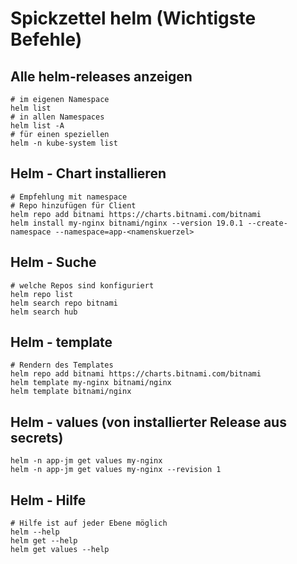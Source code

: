 # Spickzettel helm (Wichtigste Befehle) 

## Alle helm-releases anzeigen 

```
# im eigenen Namespace 
helm list
# in allen Namespaces
helm list -A
# für einen speziellen
helm -n kube-system list 
```

## Helm - Chart installieren 

```
# Empfehlung mit namespace
# Repo hinzufügen für Client 
helm repo add bitnami https://charts.bitnami.com/bitnami
helm install my-nginx bitnami/nginx --version 19.0.1 --create-namespace --namespace=app-<namenskuerzel>
```

## Helm - Suche  

```
# welche Repos sind konfiguriert
helm repo list
helm search repo bitnami
helm search hub
```

## Helm - template 

```
# Rendern des Templates
helm repo add bitnami https://charts.bitnami.com/bitnami
helm template my-nginx bitnami/nginx
helm template bitnami/nginx
```

## Helm - values (von installierter Release aus secrets) 

```
helm -n app-jm get values my-nginx 
helm -n app-jm get values my-nginx --revision 1
```

## Helm - Hilfe 

```
# Hilfe ist auf jeder Ebene möglich 
helm --help
helm get --help
helm get values --help
```
